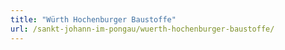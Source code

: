 ```yaml
---
title: "Würth Hochenburger Baustoffe"
url: /sankt-johann-im-pongau/wuerth-hochenburger-baustoffe/
---
```

